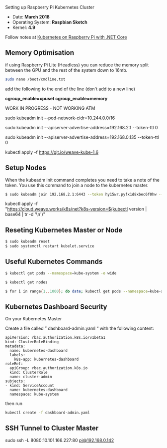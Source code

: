 Setting up Raspberry Pi Kubernetes Cluster


* Date: **March 2018**
* Operating System: **Raspbian Sketch**
* Kernel: **4.9**


Follow notes at [Kubernetes on Raspberry Pi with .NET Core](https://medium.com/@mczachurski/kubernetes-on-raspberry-pi-with-net-core-36ea79681fe7)



## Memory Optimisation

if using Raspberry Pi Lite (Headless) you can reduce the memory split between the GPU and the rest of the system down to 16mb.

```bash
sudo nano /boot/cmdline.txt
```
add the following to the end of the line (don't add to a new line)


**cgroup_enable=cpuset cgroup_enable=memory**

 WORK IN PROGRESS - NOT WORKING ATM


sudo kubeadm init --pod-network-cidr=10.244.0.0/16

sudo kubeadm init --apiserver-advertise-address=192.168.2.1 --token-ttl 0

sudo kubeadm init --apiserver-advertise-address=192.168.0.135 --token-ttl 0

kubectl apply -f https://git.io/weave-kube-1.6



## Setup Nodes





When the kubeadm init command completes you need to take a note of the token. You use this command to join a node to the kubernetes master.

```bash
$ sudo kubeadm join 192.168.2.1:6443 --token hy15wr.pyfx1d8xbec6f0hw --discovery-token-ca-cert-hash sha256:ab6224e85966f1bf5f7ad2446a08af4a24fc8c510c8aa5df353c76f6b8cb938f
```


kubectl apply -f \
 "https://cloud.weave.works/k8s/net?k8s-version=$(kubectl version | base64 | tr -d '\n')"

## Reseting Kubernetes Master or Node

````bash
$ sudo kubeadm reset
$ sudo systemctl restart kubelet.service
````

## Useful Kubernetes Commands

```bash
$ kubectl get pods --namespace=kube-system -o wide

$ kubectl get nodes

$ for i in range{1..1000}; do date; kubectl get pods --namespace=kube-system -o wide;sleep 5; done;

```

## Kubernetes Dashboard Security

On your Kubernetes Master

Create a file called ” dashboard-admin.yaml “ with the following content: 


```
apiVersion: rbac.authorization.k8s.io/v1beta1 
kind: ClusterRoleBinding 
metadata: 
  name: kubernetes-dashboard 
  labels: 
    k8s-app: kubernetes-dashboard 
roleRef: 
  apiGroup: rbac.authorization.k8s.io 
  kind: ClusterRole 
  name: cluster-admin 
subjects: 
- kind: ServiceAccount 
  name: kubernetes-dashboard 
  namespace: kube-system 

```

then run 

```bash
kubectl create -f dashboard-admin.yaml 
```


## SSH Tunnel to Cluster Master

sudo ssh -L 8080:10.101.166.227:80 pi@192.168.0.142

